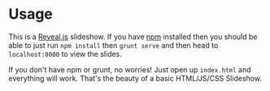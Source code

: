 Usage
=====

This is a [Reveal.js](http://revealjs.jit.su/ "Reveal.JS Home Page") slideshow.
If you have [npm](https://npmjs.org/ "NPM Homepage") installed then you should
be able to just run `npm install` then `grunt serve` and then head to
`localhost:8000` to view the slides. 

If you don't have npm or grunt, no worries! Just open up `index.html` and
everything will work. That's the beauty of a basic HTML/JS/CSS Slideshow.

